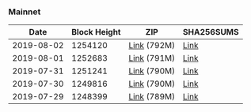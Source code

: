 ### Mainnet

|    Date    | Block Height | ZIP | SHA256SUMS |
| ---------- | ------------ | --- | ---------- |
| 2019-08-02 | 1254120 | [Link](https://s3-ap-southeast-2.amazonaws.com/ion-bootstrap/mainnet/2019-08-02/bootstrap.dat.zip) (792M) | [Link](https://s3-ap-southeast-2.amazonaws.com/ion-bootstrap/mainnet/2019-08-02/SHA256SUMS) |
| 2019-08-01 | 1252683 | [Link](https://s3-ap-southeast-2.amazonaws.com/ion-bootstrap/mainnet/2019-08-01/bootstrap.dat.zip) (791M) | [Link](https://s3-ap-southeast-2.amazonaws.com/ion-bootstrap/mainnet/2019-08-01/SHA256SUMS) |
| 2019-07-31 | 1251241 | [Link](https://s3-ap-southeast-2.amazonaws.com/ion-bootstrap/mainnet/2019-07-31/bootstrap.dat.zip) (790M) | [Link](https://s3-ap-southeast-2.amazonaws.com/ion-bootstrap/mainnet/2019-07-31/SHA256SUMS) |
| 2019-07-30 | 1249816 | [Link](https://s3-ap-southeast-2.amazonaws.com/ion-bootstrap/mainnet/2019-07-30/bootstrap.dat.zip) (790M) | [Link](https://s3-ap-southeast-2.amazonaws.com/ion-bootstrap/mainnet/2019-07-30/SHA256SUMS) |
| 2019-07-29 | 1248399 | [Link](https://s3-ap-southeast-2.amazonaws.com/ion-bootstrap/mainnet/2019-07-29/bootstrap.dat.zip) (789M) | [Link](https://s3-ap-southeast-2.amazonaws.com/ion-bootstrap/mainnet/2019-07-29/SHA256SUMS) |
